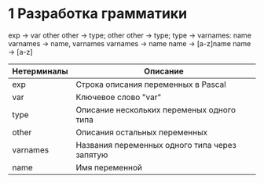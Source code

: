 # 1 Разработка грамматики

exp -> var other
other -> type; other
other -> type;
type -> varnames: name
varnames -> name, varnames
varnames -> name
name -> [a-z]name
name -> [a-z]

Нетерминалы | Описание
------------|---------
exp | Строка описания переменных в Pascal
var | Ключевое слово "var"
type | Описание нескольких переменых одного типа
other | Описания остальных переменных 
varnames | Названия переменных одного типа через запятую
name | Имя переменной

